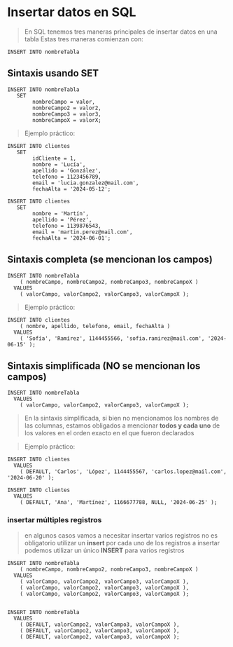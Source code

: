 # Insertar datos en SQL

> En SQL tenemos tres maneras principales de insertar datos en una tabla
> Estas tres maneras comienzan con: 

    INSERT INTO nombreTabla

## Sintaxis usando SET

    INSERT INTO nombreTabla  
       SET  
            nombreCampo = valor,  
            nombreCampo2 = valor2,  
            nombreCampo3 = valor3,  
            nombreCampoX = valorX;  

> Ejemplo práctico: 

    INSERT INTO clientes  
       SET  
            idCliente = 1,  
            nombre = 'Lucía',  
            apellido = 'González',  
            telefono = 1123456789,  
            email = 'lucia.gonzalez@mail.com',  
            fechaAlta = '2024-05-12';  

    INSERT INTO clientes  
       SET  
            nombre = 'Martín',  
            apellido = 'Pérez',  
            telefono = 1139876543,  
            email = 'martin.perez@mail.com',  
            fechaAlta = '2024-06-01';  

## Sintaxis completa (se mencionan los campos)  

    INSERT INTO nombreTabla  
        ( nombreCampo, nombreCampo2, nombreCampo3, nombreCampoX )  
      VALUES  
        ( valorCampo, valorCampo2, valorCampo3, valorCampoX );  

> Ejemplo práctico: 

    INSERT INTO clientes  
        ( nombre, apellido, telefono, email, fechaAlta )  
      VALUES  
        ( 'Sofía', 'Ramírez', 1144455566, 'sofia.ramirez@mail.com', '2024-06-15' );  


## Sintaxis simplificada (NO se mencionan los campos)

    INSERT INTO nombreTabla  
      VALUES  
        ( valorCampo, valorCampo2, valorCampo3, valorCampoX );  

> En la sintaxis simplificada, si bien no mencionamos los nombres de las columnas, estamos obligados a mencionar **todos y cada uno** de los valores en el orden exacto en el que fueron declarados

> Ejemplo práctico:  

    INSERT INTO clientes  
      VALUES  
        ( DEFAULT, 'Carlos', 'López', 1144455567, 'carlos.lopez@mail.com', '2024-06-20' );  

    INSERT INTO clientes  
      VALUES  
        ( DEFAULT, 'Ana', 'Martínez', 1166677788, NULL, '2024-06-25' );  

### insertar múltiples registros
> en algunos casos vamos a necesitar insertar varios registros
> no es obligatorio utilizar un **insert** por cada uno de los registros a insertar
> podemos utilizar un único **INSERT** para varios registros

    INSERT INTO nombreTabla  
        ( nombreCampo, nombreCampo2, nombreCampo3, nombreCampoX )  
      VALUES  
        ( valorCampo, valorCampo2, valorCampo3, valorCampoX ),  
        ( valorCampo, valorCampo2, valorCampo3, valorCampoX ),  
        ( valorCampo, valorCampo2, valorCampo3, valorCampoX );  


    INSERT INTO nombreTabla  
      VALUES  
        ( DEFAULT, valorCampo2, valorCampo3, valorCampoX ),  
        ( DEFAULT, valorCampo2, valorCampo3, valorCampoX ),  
        ( DEFAULT, valorCampo2, valorCampo3, valorCampoX );  
